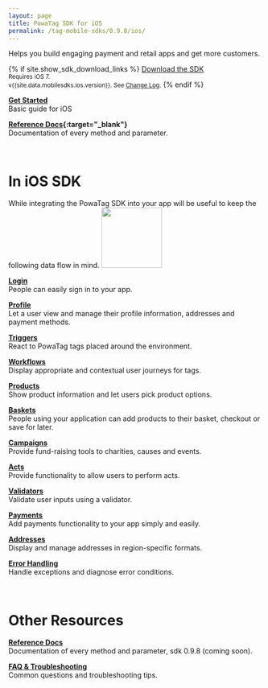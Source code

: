 ```yaml
---
layout: page
title: PowaTag SDK for iOS
permalink: /tag-mobile-sdks/0.9.8/ios/
---
```


Helps you build engaging payment and retail apps and get more customers.

{% if site.show_sdk_download_links %}
<a class="download-link ios" href="{{site.data.mobilesdks.ios.url}}">Download the SDK</a><br />
<small>Requires iOS 7.</small><br />
<small>v{{site.data.mobilesdks.ios.version}}. See [Change Log]({{site.baseurl}}/tag-mobile-sdks/0.9.8/ios/changelog/).</small>
{% endif %}

**[Get Started]({{site.baseurl}}/tag-mobile-sdks/0.9.8/ios/start/)**<br />
Basic guide for iOS

**[Reference Docs]({{site.baseurl}}/tag-mobile-sdks/0.9.8/refdocs/IOS){:target="_blank"}**<br />
Documentation of every method and parameter.
<br />

<br />

# In iOS SDK

While integrating the PowaTag SDK into your app will be useful to keep the following data flow in mind.
<img src="{{ '/images/powatag_mobile_sdks_generic_workflow.png' | prepend: site.baseurl }}" height="120" />


**[Login]({{site.baseurl}}/tag-mobile-sdks/0.9.8/ios/login/)**<br />
People can easily sign in to your app.

**[Profile]({{site.baseurl}}/tag-mobile-sdks/0.9.8/ios/profile/)**<br />
Let a user view and manage their profile information, addresses and payment methods.

**[Triggers]({{site.baseurl}}/tag-mobile-sdks/0.9.8/ios/triggers/)**<br />
React to PowaTag tags placed around the environment.

**[Workflows]({{site.baseurl}}/tag-mobile-sdks/0.9.8/ios/workflows/)**<br />
Display appropriate and contextual user journeys for tags.

**[Products]({{site.baseurl}}/tag-mobile-sdks/0.9.8/ios/products/)**<br />
Show product information and let users pick product options.

**[Baskets]({{site.baseurl}}/tag-mobile-sdks/0.9.8/ios/baskets/)**<br />
People using your application can add products to their basket, checkout or save for later.

**[Campaigns]({{site.baseurl}}/tag-mobile-sdks/0.9.8/ios/campaigns/)**<br />
Provide fund-raising tools to charities, causes and events.

**[Acts]({{site.baseurl}}/tag-mobile-sdks/0.9.8/ios/acts/)**<br />
Provide functionality to allow users to perform acts.

**[Validators]({{site.baseurl}}/tag-mobile-sdks/0.9.8/ios/validators/)**<br />
Validate user inputs using a validator.

**[Payments]({{site.baseurl}}/tag-mobile-sdks/0.9.8/ios/payments/)**<br />
Add payments functionality to your app simply and easily.

**[Addresses]({{site.baseurl}}/tag-mobile-sdks/0.9.8/ios/addresses/)**<br />
Display and manage addresses in region-specific formats.

**[Error Handling]({{site.baseurl}}/tag-mobile-sdks/0.9.8/ios/errors/)**<br />
Handle exceptions and diagnose error conditions.

<br />

# Other Resources

**[Reference Docs](/tag-mobile-sdks/0.9.8refdoc/IOS/)**<br />
Documentation of every method and parameter, sdk 0.9.8 (coming soon).

**[FAQ & Troubleshooting](/tag-mobile-sdks/0.9.8/ios/faq/)**<br />
Common questions and troubleshooting tips.


